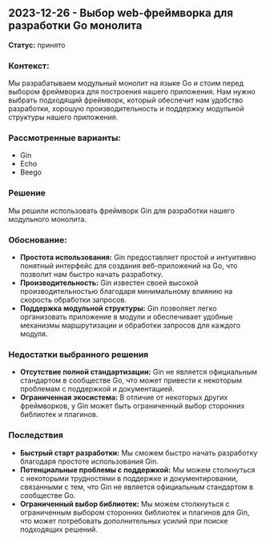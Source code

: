 ## 2023-12-26 - Выбор web-фреймворка для разработки Go монолита

**Статус:** принято

### Контекст:
Мы разрабатываем модульный монолит на языке Go и стоим перед выбором фреймворка для построения нашего приложения. Нам нужно выбрать подходящий фреймворк, который обеспечит нам удобство разработки, хорошую производительность и поддержку модульной структуры нашего приложения.

### Рассмотренные варианты:
- Gin
- Echo
- Beego

### Решение
Мы решили использовать фреймворк Gin для разработки нашего модульного монолита.

### Обоснование:
- **Простота использования:** Gin предоставляет простой и интуитивно понятный интерфейс для создания веб-приложений на Go, что позволит нам быстро начать разработку.
- **Производительность:** Gin известен своей высокой производительностью благодаря минимальному влиянию на скорость обработки запросов.
- **Поддержка модульной структуры:** Gin позволяет легко организовать приложение в модули и обеспечивает удобные механизмы маршрутизации и обработки запросов для каждого модуля.

### Недостатки выбранного решения
- **Отсутствие полной стандартизации:** Gin не является официальным стандартом в сообществе Go, что может привести к некоторым проблемам с поддержкой и документацией.
- **Ограниченная экосистема:** В отличие от некоторых других фреймворков, у Gin может быть ограниченный выбор сторонних библиотек и плагинов.

### Последствия
- **Быстрый старт разработки:** Мы сможем быстро начать разработку благодаря простоте использования Gin.
- **Потенциальные проблемы с поддержкой:** Мы можем столкнуться с некоторыми трудностями в поддержке и документировании, связанными с тем, что Gin не является официальным стандартом в сообществе Go.
- **Ограниченный выбор библиотек:** Мы можем столкнуться с ограниченным выбором сторонних библиотек и плагинов для Gin, что может потребовать дополнительных усилий при поиске подходящих решений.
